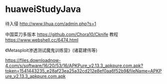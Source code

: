 # huaweiStudyJava

待入侵
http://www.lihua.com/admin.php?s=1

中国菜刀多版本
https://github.com/Chora10/Cknife
教程
https://www.webshell.cc/6474.html



《Metasploit渗透测试魔鬼训练营》(诸葛建伟等)


https://files.downloadnow-4.com/s/software/16/20/53/16/APKPure_v2.13.3_apkpure.com.apk?token=1541443235_e28af23ea25a32cd212e8ef0aa6f52b9&fileName=APKPure_v2.13.3_apkpure.com.apk
